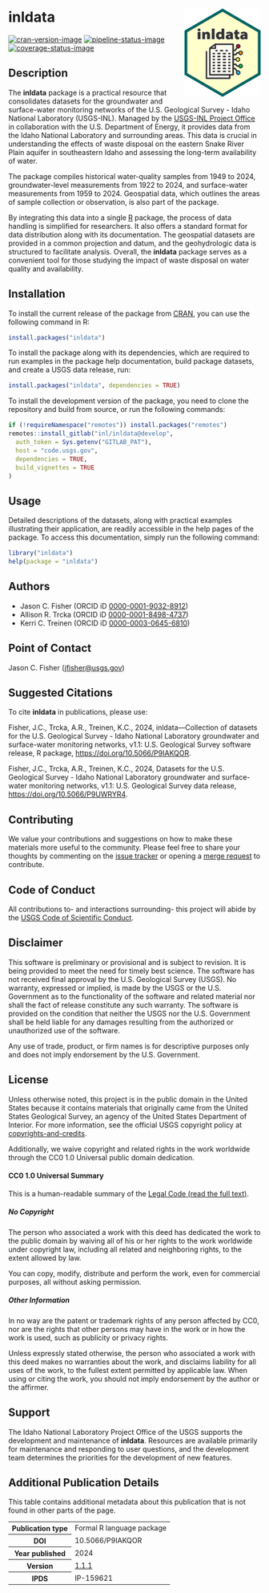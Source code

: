 # inldata <img src="man/figures/logo.svg" alt="inldata" align="right" width="152px" />

[![cran-version-image](https://www.r-pkg.org/badges/version/inldata)](https://CRAN.R-project.org/package=inldata)
[![pipeline-status-image](https://code.usgs.gov/inl/inldata/badges/main/pipeline.svg)](https://code.usgs.gov/inl/inldata/-/commits/main)
[![coverage-status-image](https://code.usgs.gov/inl/inldata/badges/main/coverage.svg)](https://code.usgs.gov/inl/inldata/-/commits/main)

## Description

The **inldata** package is a practical resource that consolidates
datasets for the groundwater and surface-water monitoring networks of
the U.S. Geological Survey - Idaho National Laboratory (USGS-INL).
Managed by the [USGS-INL Project
Office](https://www.usgs.gov/centers/idaho-water-science-center/science/idaho-national-laboratory-project-office)
in collaboration with the U.S. Department of Energy, it provides data
from the Idaho National Laboratory and surrounding areas. This data is
crucial in understanding the effects of waste disposal on the eastern
Snake River Plain aquifer in southeastern Idaho and assessing the
long-term availability of water.

The package compiles historical water-quality samples from 1949 to 2024,
groundwater-level measurements from 1922 to 2024, and surface-water
measurements from 1959 to 2024. Geospatial data, which outlines the
areas of sample collection or observation, is also part of the package.

By integrating this data into a single [R](https://www.r-project.org/)
package, the process of data handling is simplified for researchers. It
also offers a standard format for data distribution along with its
documentation. The geospatial datasets are provided in a common
projection and datum, and the geohydrologic data is structured to
facilitate analysis. Overall, the **inldata** package serves as a
convenient tool for those studying the impact of waste disposal on water
quality and availability.

## Installation

To install the current release of the package from
[CRAN](https://CRAN.R-project.org/package=inldata), you can use the
following command in R:

``` r
install.packages("inldata")
```

To install the package along with its dependencies, which are required
to run examples in the package help documentation, build package
datasets, and create a USGS data release, run:

``` r
install.packages("inldata", dependencies = TRUE)
```

To install the development version of the package, you need to clone the
repository and build from source, or run the following commands:

``` r
if (!requireNamespace("remotes")) install.packages("remotes")
remotes::install_gitlab("inl/inldata@develop",
  auth_token = Sys.getenv("GITLAB_PAT"),
  host = "code.usgs.gov",
  dependencies = TRUE,
  build_vignettes = TRUE
)
```

## Usage

Detailed descriptions of the datasets, along with practical examples
illustrating their application, are readily accessible in the help pages
of the package. To access this documentation, simply run the following
command:

``` r
library("inldata")
help(package = "inldata")
```

## Authors

-   Jason C. Fisher (ORCID iD
    [0000-0001-9032-8912](https://orcid.org/0000-0001-9032-8912))
-   Allison R. Trcka (ORCID iD
    [0000-0001-8498-4737](https://orcid.org/0000-0001-8498-4737))
-   Kerri C. Treinen (ORCID iD
    [0000-0003-0645-6810](https://orcid.org/0000-0003-0645-6810))

## Point of Contact

Jason C. Fisher (<jfisher@usgs.gov>)

## Suggested Citations

To cite **inldata** in publications, please use:

Fisher, J.C., Trcka, A.R., Treinen, K.C., 2024, inldata—Collection of
datasets for the U.S. Geological Survey - Idaho National Laboratory
groundwater and surface-water monitoring networks, v1.1: U.S. Geological
Survey software release, R package, <https://doi.org/10.5066/P9IAKQOR>.

Fisher, J.C., Trcka, A.R., Treinen, K.C., 2024, Datasets for the U.S.
Geological Survey - Idaho National Laboratory groundwater and
surface-water monitoring networks, v1.1: U.S. Geological Survey data
release, <https://doi.org/10.5066/P9UWRYR4>.

## Contributing

We value your contributions and suggestions on how to make these
materials more useful to the community. Please feel free to share your
thoughts by commenting on the [issue
tracker](https://code.usgs.gov/inl/inldata/-/issues) or opening a [merge
request](https://code.usgs.gov/inl/inldata/-/merge_requests) to
contribute.

## Code of Conduct

All contributions to- and interactions surrounding- this project will
abide by the [USGS Code of Scientific
Conduct](https://www.usgs.gov/office-of-science-quality-and-integrity/fundamental-science-practices).

<!-- Embedded References -->

## Disclaimer

This software is preliminary or provisional and is subject to revision.
It is being provided to meet the need for timely best science. The
software has not received final approval by the U.S. Geological Survey
(USGS). No warranty, expressed or implied, is made by the USGS or the
U.S. Government as to the functionality of the software and related
material nor shall the fact of release constitute any such warranty. The
software is provided on the condition that neither the USGS nor the U.S.
Government shall be held liable for any damages resulting from the
authorized or unauthorized use of the software.

Any use of trade, product, or firm names is for descriptive purposes
only and does not imply endorsement by the U.S. Government.

## License

Unless otherwise noted, this project is in the public domain in the
United States because it contains materials that originally came from
the United States Geological Survey, an agency of the United States
Department of Interior. For more information, see the official USGS
copyright policy at
[copyrights-and-credits](https://www.usgs.gov/information-policies-and-instructions/copyrights-and-credits).

Additionally, we waive copyright and related rights in the work
worldwide through the CC0 1.0 Universal public domain dedication.

#### CC0 1.0 Universal Summary

This is a human-readable summary of the [Legal Code (read the full
text)](https://creativecommons.org/publicdomain/zero/1.0/legalcode).

##### No Copyright

The person who associated a work with this deed has dedicated the work
to the public domain by waiving all of his or her rights to the work
worldwide under copyright law, including all related and neighboring
rights, to the extent allowed by law.

You can copy, modify, distribute and perform the work, even for
commercial purposes, all without asking permission.

##### Other Information

In no way are the patent or trademark rights of any person affected by
CC0, nor are the rights that other persons may have in the work or in
how the work is used, such as publicity or privacy rights.

Unless expressly stated otherwise, the person who associated a work with
this deed makes no warranties about the work, and disclaims liability
for all uses of the work, to the fullest extent permitted by applicable
law. When using or citing the work, you should not imply endorsement by
the author or the affirmer.

<!-- Embedded References -->

## Support

The Idaho National Laboratory Project Office of the USGS supports the
development and maintenance of **inldata**. Resources are available
primarily for maintenance and responding to user questions, and the
development team determines the priorities for the development of new
features.

## Additional Publication Details

This table contains additional metadata about this publication that is
not found in other parts of the page.

<!--html_preserve-->
<table>
<tbody>
<tr>
<th scope="row">
Publication type
</th>
<td>
Formal R language package
</td>
</tr>
<tr>
<th scope="row">
DOI
</th>
<td>
10.5066/P9IAKQOR
</td>
</tr>
<tr>
<th scope="row">
Year published
</th>
<td>
2024
</td>
</tr>
<tr>
<th scope="row">
Version
</th>
<td>
<a href='https://code.usgs.gov/inl/inldata/-/tree/v1.1.1'>1.1.1</a>
</td>
</tr>
<tr>
<th scope="row">
IPDS
</th>
<td>
IP-159621
</td>
</tr>
</tbody>
</table>

<cr><!--/html_preserve-->

<!-- Embedded References -->

